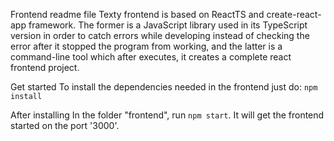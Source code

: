 Frontend readme file
Texty frontend is based on ReactTS and create-react-app framework. The former is a JavaScript library used in its TypeScript version in order to catch errors while developing instead of checking the error after it stopped the program from working, and the latter is a command-line tool which after executes, it creates a complete react frontend project.

Get started
To install the dependencies needed in the frontend just do: ```npm install```

After installing
In the folder "frontend", run ```npm start```. It will get the frontend started on the port '3000'.
